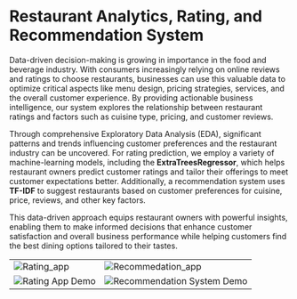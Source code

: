 <!DOCTYPE html>
<html lang="en">
<head>
    <meta charset="UTF-8">
    <meta name="viewport" content="width=device-width, initial-scale=1.0">
</head>
<body>
        <h1>Restaurant Analytics, Rating, and Recommendation System</h1>
        <p>Data-driven decision-making is growing in importance in the food and beverage industry. With consumers increasingly relying on online reviews and ratings to choose restaurants, businesses can use this valuable data to optimize critical aspects like menu design, pricing strategies, services, and the overall customer experience. By providing actionable business intelligence, our system explores the relationship between restaurant ratings and factors such as cuisine type, pricing, and customer reviews.</p>
        <p>Through comprehensive Exploratory Data Analysis (EDA), significant patterns and trends influencing customer preferences and the restaurant industry can be uncovered. For rating prediction, we employ a variety of machine-learning models, including the <strong>ExtraTreesRegressor</strong>, which helps restaurant owners predict customer ratings and tailor their offerings to meet customer expectations better. Additionally, a recommendation system uses <strong>TF-IDF</strong> to suggest restaurants based on customer preferences for cuisine, price, reviews, and other key factors.</p>
        <p>This data-driven approach equips restaurant owners with powerful insights, enabling them to make informed decisions that enhance customer satisfaction and overall business performance while helping customers find the best dining options tailored to their tastes.</p>
        <table>
            <tr>
                <td><img src="img/o2.jpeg" alt="Rating_app"></td>
                <td><img src="img/o1.jpeg" alt="Recommedation_app"></td>
            </tr>
            <tr>
                <td><img src="vid/rating_app.gif" alt="Rating App Demo"></td>
                <td><img src="vid/recom_app.gif" alt="Recommendation System Demo"></td>
            </tr>
        </table>
</body>
</html>
